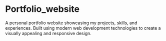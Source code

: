 # Portfolio_website
A personal portfolio website showcasing my projects, skills, and experiences. Built using modern web development technologies to create a visually appealing and responsive design.

